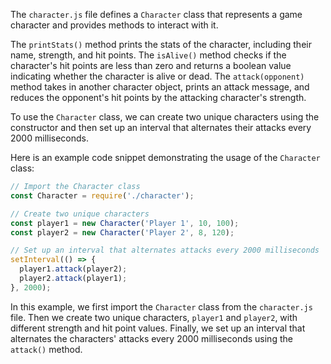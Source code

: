 The `character.js` file defines a `Character` class that represents a game character and provides methods to interact with it.

The `printStats()` method prints the stats of the character, including their name, strength, and hit points. The `isAlive()` method checks if the character's hit points are less than zero and returns a boolean value indicating whether the character is alive or dead. The `attack(opponent)` method takes in another character object, prints an attack message, and reduces the opponent's hit points by the attacking character's strength.

To use the `Character` class, we can create two unique characters using the constructor and then set up an interval that alternates their attacks every 2000 milliseconds.

Here is an example code snippet demonstrating the usage of the `Character` class:

```javascript
// Import the Character class
const Character = require('./character');

// Create two unique characters
const player1 = new Character('Player 1', 10, 100);
const player2 = new Character('Player 2', 8, 120);

// Set up an interval that alternates attacks every 2000 milliseconds
setInterval(() => {
  player1.attack(player2);
  player2.attack(player1);
}, 2000);

```

In this example, we first import the `Character` class from the `character.js` file. Then we create two unique characters, `player1` and `player2`, with different strength and hit point values. Finally, we set up an interval that alternates the characters' attacks every 2000 milliseconds using the `attack()` method.